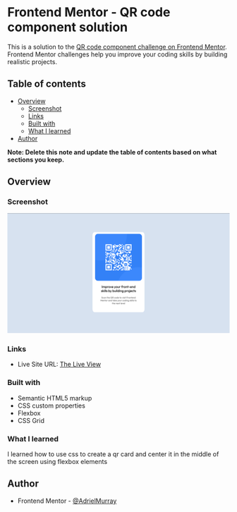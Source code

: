 # Frontend Mentor - QR code component solution

This is a solution to the [QR code component challenge on Frontend Mentor](https://www.frontendmentor.io/challenges/qr-code-component-iux_sIO_H). Frontend Mentor challenges help you improve your coding skills by building realistic projects. 

## Table of contents

- [Overview](#overview)
  - [Screenshot](#screenshot)
  - [Links](#links)
  - [Built with](#built-with)
  - [What I learned](#what-i-learned)
- [Author](#author)


**Note: Delete this note and update the table of contents based on what sections you keep.**

## Overview

### Screenshot

![x](./images/QRcode-project.png)



### Links

- Live Site URL: [The Live View]( https://adrielmurray.github.io/qr-code-component-main/)



### Built with

- Semantic HTML5 markup
- CSS custom properties
- Flexbox
- CSS Grid



### What I learned

I learned how to use css to create a qr card and center it in the middle of the screen using flexbox elements 





## Author


- Frontend Mentor - [@AdrielMurray](https://www.frontendmentor.io/profile/AdrielMurray)

